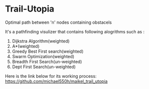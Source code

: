 # Trail-Utopia
Optimal path between 'n' nodes containing obstacels

 
 It's a pathfinding visulizer that contains following alogrithms such as :
 1. Dijkstra Algorithm(weighted)
 2. A*(weighted)
 3. Greedy Best First search(weighted)
 4. Swarm Optimization(weighted)
 5. Breadth First Search(un-weighted)
 6. Dept First Search(un-weighted)

Here is the link below for its working process:
https://github.com/michael550h/maikel_trail_utopia

 
